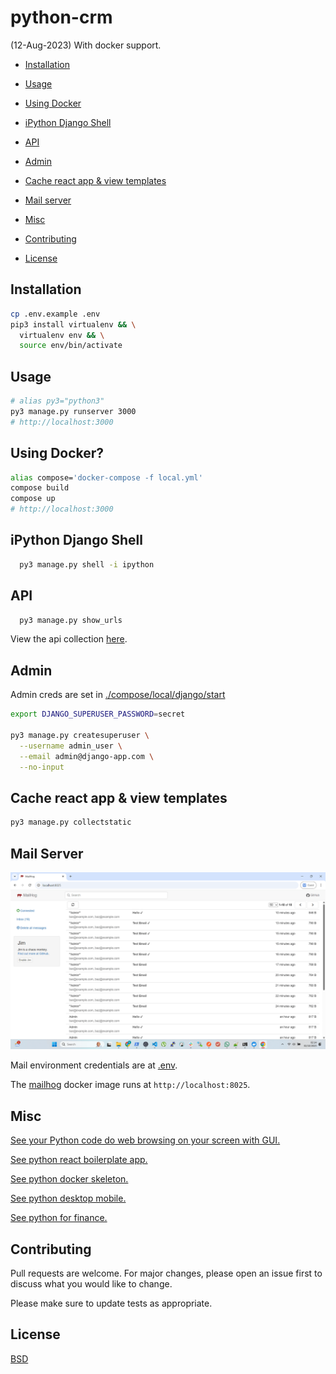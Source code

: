 # python-crm

(12-Aug-2023) With docker support.

* [Installation](#installation)

* [Usage](#usage)

* [Using Docker](#using-docker)

* [iPython Django Shell](#ipython-django-shell)

* [API](#api)

* [Admin](#admin)

* [Cache react app & view templates](#cache-templates)

* [Mail server](#mail-server)

* [Misc](#misc)

* [Contributing](#contributing)

* [License](#license)

## Installation

```bash
cp .env.example .env
pip3 install virtualenv && \
  virtualenv env && \
  source env/bin/activate
```

## Usage

```bash
# alias py3="python3"
py3 manage.py runserver 3000
# http://localhost:3000
```

## Using Docker?

```bash
alias compose='docker-compose -f local.yml'
compose build
compose up
# http://localhost:3000
```

## iPython Django Shell

```bash
  py3 manage.py shell -i ipython
```

## API

```bash
  py3 manage.py show_urls
```

View the api collection [here](https://documenter.getpostman.com/view/17125932/UVyxQYrt).

## Admin

Admin creds are set in [./compose/local/django/start](https://raw.githubusercontent.com/kkamara/python-crm/develop/compose/local/django/start)

```bash
export DJANGO_SUPERUSER_PASSWORD=secret

py3 manage.py createsuperuser \
  --username admin_user \
  --email admin@django-app.com \
  --no-input
```

## Cache react app & view templates <a name="cache-templates"></a>

```bash
py3 manage.py collectstatic
```

## Mail Server

![docker-mailhog.png](https://raw.githubusercontent.com/kkamara/useful/main/docker-mailhog.png)

Mail environment credentials are at [.env](https://raw.githubusercontent.com/kkamara/python-crm/develop/.env.example).

The [mailhog](https://github.com/mailhog/MailHog) docker image runs at `http://localhost:8025`.

## Misc

[See your Python code do web browsing on your screen with GUI.](https://github.com/kkamara/python-selenium)

[See python react boilerplate app.](https://github.com/kkamara/python-crm)

[See python docker skeleton.](https://github.com/kkamara/python-docker-skeleton)

[See python desktop mobile.](https://github.com/kkamara/python-desktop-mobile)

[See python for finance.](https://github.com/kkamara/python-for-finance)

## Contributing
Pull requests are welcome. For major changes, please open an issue first to discuss what you would like to change.

Please make sure to update tests as appropriate.

## License
[BSD](https://opensource.org/licenses/BSD-3-Clause)
